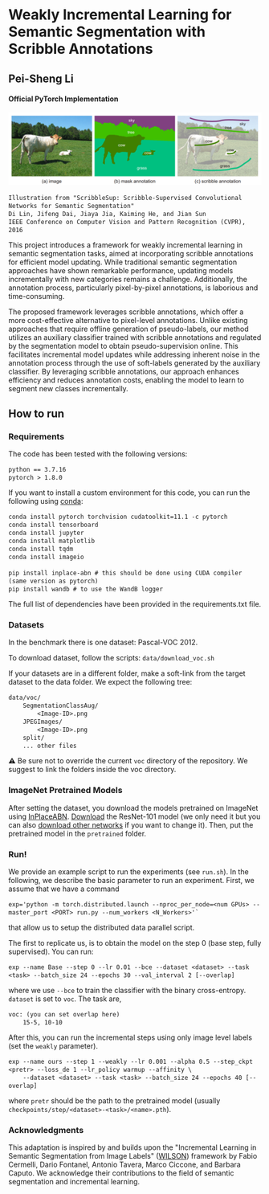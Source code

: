 # Weakly Incremental Learning for Semantic Segmentation with Scribble Annotations
## Pei-Sheng Li
#### Official PyTorch Implementation

![method](https://raw.githubusercontent.com/Baconbuilder/Scribble_WILSON/master/docs/graph.png)
```
Illustration from "ScribbleSup: Scribble-Supervised Convolutional Networks for Semantic Segmentation"
Di Lin, Jifeng Dai, Jiaya Jia, Kaiming He, and Jian Sun
IEEE Conference on Computer Vision and Pattern Recognition (CVPR), 2016
```

This project introduces a framework for weakly incremental learning in semantic segmentation tasks, aimed at incorporating scribble annotations for efficient model updating. While traditional semantic segmentation approaches have shown remarkable performance, updating models incrementally with new categories remains a challenge. Additionally, the annotation process, particularly pixel-by-pixel annotations, is laborious and time-consuming.

The proposed framework leverages scribble annotations, which offer a more cost-effective alternative to pixel-level annotations. Unlike existing approaches that require offline generation of pseudo-labels, our method utilizes an auxiliary classifier trained with scribble annotations and regulated by the segmentation model to obtain pseudo-supervision online. This facilitates incremental model updates while addressing inherent noise in the annotation process through the use of soft-labels generated by the auxiliary classifier. By leveraging scribble annotations, our approach enhances efficiency and reduces annotation costs, enabling the model to learn to segment new classes incrementally.

## How to run
### Requirements
The code has been tested with the following versions:
```
python == 3.7.16
pytorch > 1.8.0
```
If you want to install a custom environment for this code, you can run the following using [conda](https://docs.conda.io/projects/conda/en/latest/commands/install.html):
```
conda install pytorch torchvision cudatoolkit=11.1 -c pytorch
conda install tensorboard
conda install jupyter
conda install matplotlib
conda install tqdm
conda install imageio

pip install inplace-abn # this should be done using CUDA compiler (same version as pytorch)
pip install wandb # to use the WandB logger
```
The full list of dependencies have been provided in the requirements.txt file.

### Datasets 
In the benchmark there is one dataset: Pascal-VOC 2012.


To download dataset, follow the scripts: `data/download_voc.sh`


If your datasets are in a different folder, make a soft-link from the target dataset to the data folder.
We expect the following tree:
```
data/voc/
    SegmentationClassAug/
        <Image-ID>.png
    JPEGImages/
        <Image-ID>.png
    split/
    ... other files 

```
:warning: Be sure not to override the current `voc` directory of the repository. 
We suggest to link the folders inside the voc directory.


### ImageNet Pretrained Models
After setting the dataset, you download the models pretrained on ImageNet using [InPlaceABN](https://github.com/mapillary/inplace_abn).
[Download](https://drive.google.com/file/d/1rQd-NoZuCsGZ7_l_X9GO1GGiXeXHE8CT/view) the ResNet-101 model (we only need it but you can also [download other networks](https://github.com/mapillary/inplace_abn) if you want to change it).
Then, put the pretrained model in the `pretrained` folder.

### Run!
We provide an example script to run the experiments (see `run.sh`).
In the following, we describe the basic parameter to run an experiment.
First, we assume that we have a command 
```
exp='python -m torch.distributed.launch --nproc_per_node=<num GPUs> --master_port <PORT> run.py --num_workers <N_Workers>'`
```
that allow us to setup the distributed data parallel script.

The first to replicate us, is to obtain the model on the step 0 (base step, fully supervised). You can run:
```
exp --name Base --step 0 --lr 0.01 --bce --dataset <dataset> --task <task> --batch_size 24 --epochs 30 --val_interval 2 [--overlap]
```
where we use `--bce` to train the classifier with the binary cross-entropy. `dataset` is set to `voc`. The task 
are, 
```
voc: (you can set overlap here)
    15-5, 10-10
```

After this, you can run the incremental steps using only image level labels (set the `weakly` parameter).
```
exp --name ours --step 1 --weakly --lr 0.001 --alpha 0.5 --step_ckpt <pretr> --loss_de 1 --lr_policy warmup --affinity \ 
    --dataset <dataset> --task <task> --batch_size 24 --epochs 40 [--overlap]
```
where `pretr` should be the path to the pretrained model (usually `checkpoints/step/<dataset>-<task>/<name>.pth`). 



### Acknowledgments
This adaptation is inspired by and builds upon the "Incremental Learning in Semantic Segmentation from Image Labels" ([WILSON](https://github.com/fcdl94/WILSON)) framework by Fabio Cermelli, Dario Fontanel, Antonio Tavera, Marco Ciccone, and Barbara Caputo. We acknowledge their contributions to the field of semantic segmentation and incremental learning.